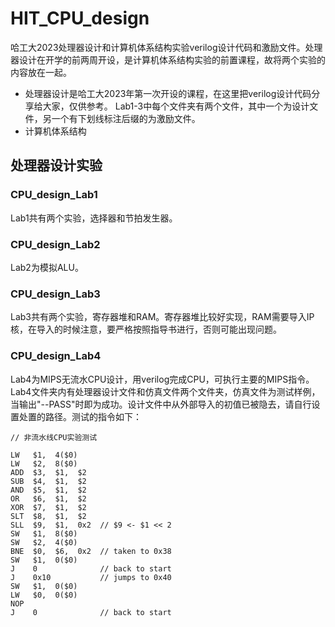 # HIT_CPU_design
哈工大2023处理器设计和计算机体系结构实验verilog设计代码和激励文件。处理器设计在开学的前两周开设，是计算机体系结构实验的前置课程，故将两个实验的内容放在一起。
- 处理器设计是哈工大2023年第一次开设的课程，在这里把verilog设计代码分享给大家，仅供参考。
Lab1-3中每个文件夹有两个文件，其中一个为设计文件，另一个有下划线标注后缀的为激励文件。
- 计算机体系结构

## 处理器设计实验

### CPU_design_Lab1 ###
Lab1共有两个实验，选择器和节拍发生器。

### CPU_design_Lab2 ###
Lab2为模拟ALU。


### CPU_design_Lab3 ###
Lab3共有两个实验，寄存器堆和RAM。寄存器堆比较好实现，RAM需要导入IP核，在导入的时候注意，要严格按照指导书进行，否则可能出现问题。

### CPU_design_Lab4 ###
Lab4为MIPS无流水CPU设计，用verilog完成CPU，可执行主要的MIPS指令。Lab4文件夹内有处理器设计文件和仿真文件两个文件夹，仿真文件为测试样例，当输出"--PASS"时即为成功。设计文件中从外部导入的初值已被隐去，请自行设置处置的路径。测试的指令如下：
``` 
// 非流水线CPU实验测试

LW   $1,  4($0)
LW   $2,  8($0)
ADD  $3,  $1,  $2
SUB  $4,  $1,  $2
AND  $5,  $1,  $2
OR   $6,  $1,  $2
XOR  $7,  $1,  $2
SLT  $8,  $1,  $2
SLL  $9,  $1,  0x2  // $9 <- $1 << 2
SW   $1,  8($0)
SW   $2,  4($0)
BNE  $0,  $6,  0x2  // taken to 0x38
SW   $1,  0($0)
J    0              // back to start
J    0x10           // jumps to 0x40
SW   $1,  0($0)
LW   $0,  0($0)
NOP
J    0              // back to start
``` 